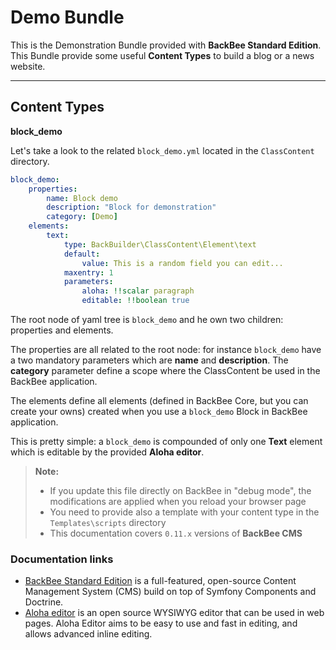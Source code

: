 Demo Bundle
===================


This is the Demonstration Bundle provided with **BackBee Standard Edition**.
This Bundle provide some useful **Content Types** to build a blog or a news website.

----------

Content Types
-----------------

**block_demo**

Let's take a look to the related ``block_demo.yml`` located in the ``ClassContent`` directory.

```yaml
block_demo:
    properties:
        name: Block demo
        description: "Block for demonstration"
        category: [Demo]
    elements:
        text:
            type: BackBuilder\ClassContent\Element\text
            default:
                value: This is a random field you can edit...
            maxentry: 1
            parameters:
                aloha: !!scalar paragraph
                editable: !!boolean true
```

The root node of yaml tree is ``block_demo`` and he own two children: properties    and elements.

The properties are all related to the root node: for instance ``block_demo`` have a two mandatory parameters which are **name** and **description**.
The **category** parameter define a scope where the ClassContent be used in the BackBee application.


The elements define all elements (defined in BackBee Core, but you can create your owns) created when you use a ``block_demo`` Block in BackBee application.

This is pretty simple: a ``block_demo`` is compounded of only one **Text** element which is editable by the provided **Aloha editor**.

> **Note:**
> - If you update this file directly on BackBee in "debug mode", the modifications are applied when you reload your browser page
> - You need to provide also a template with your content type in the ``Templates\scripts`` directory
> - This documentation covers ``0.11.x`` versions of **BackBee CMS**


### Documentation links

  - [BackBee Standard Edition](http://www.backbee.com/) is a full-featured, open-source Content Management System (CMS) build on top of Symfony Components and Doctrine.
  - [Aloha editor](http://aloha-editor.org/) is an open source WYSIWYG editor that can be used in web pages. Aloha Editor aims to be easy to use and fast in editing, and allows advanced inline editing.

